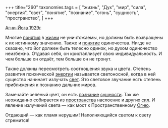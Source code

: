 +++
title="260"
taxonomies.tags = [
 "жизнь",
 "Дух",
 "мир",
 "сила",
 "энергия",
 "свет",
 "понятие",
 "познание",
 "огонь",
 "сущность",
 "пространство",
]
+++

[Агни-Йога 1929г](/agni/1929)

Многие [понятия](/tags/[понятие](/tags/понятие)) в [жизни](/tags/жизнь) не уничтожаемы, но должны быть возвращены к их истинному значению. Также и [понятие](/tags/понятие) одиночества. Нигде не сказано, что йог должен быть телесно одинок, но духом одиночество неизбежно. Отдавая себя, он кристаллизует свою индивидуальность. И чем больше он отдаёт, тем больше он не тронут.   

Также должны пересмотреть соотношения звука и цвета. Степень развития психической [энергии](/tags/энергия) называется светоносной, когда в ней существо начинает излучать [свет](/tags/свет). Это световое звучание есть степень приближения к познанию дальних миров.   

Замечайте зелёный цвет, он есть [познание](/tags/познание) [сущности](/tags/сущность). Так же неожиданно собирается из [пространства](/tags/пространство) наслоение и других [сил](/tags/сила). И явление излучений света — как мост к Пространственному [Огню](/tags/огонь).   

Отдающий — как пламя нерушим! Наполняющийся светом к свету стремится!